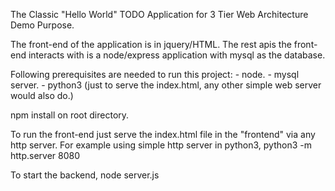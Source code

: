 The Classic "Hello World" TODO Application for 3 Tier Web Architecture Demo Purpose.

The front-end of the application is in jquery/HTML.
The rest apis the front-end interacts with is a node/express application with mysql as the database.

Following prerequisites are needed to run this project:
    - node.
    - mysql server.
    - python3 (just to serve the index.html, any other simple web server would also do.)

npm install on root directory.

To run the front-end just serve the index.html file in the "frontend" via any http server.
For example using simple http server in python3,
python3 -m http.server 8080

To start the backend,
node server.js
